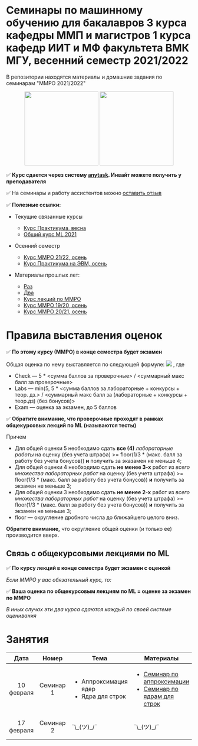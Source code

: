 # Семинары по машинному обучению для бакалавров 3 курса кафедры ММП и магистров 1 курса кафедр ИИТ и МФ факультета ВМК МГУ, весенний семестр 2021/2022
В репозитории находятся материалы и домашние задания по семинарам "ММРО 2021/2022"

<p align="center">
<img src="http://funzoo.ru/uploads/posts/2009-11/1258648863_tn.jpg" height=200pt> <img src="https://github.com/mmp-mmro-team/mmp_mmro_fall_2021/blob/main/trash/kernel_trick.jpg" height=200pt>
</p>

:white_check_mark: **Курс сдается через систему [anytask](https://anytask.org/course/907). Инвайт можете получить у преподавателя**

:white_check_mark: На семинары и работу ассистентов можно [оставить отзыв](https://docs.google.com/forms/d/e/1FAIpQLSeCww7kQZRBbPDFW_dTRpKdBl1pL0jx4nezhciAof8b22O05Q/viewform)

:white_check_mark: **Полезные ссылки:**

* Текущие связанные курсы
    * [Курс Практикума, весна](https://github.com/mmp-practicum-team/mmp_practicum_spring_2022) 
    * [Общий курс ML 2021](https://github.com/MSU-ML-COURSE/ML-COURSE-21-22)

* Осенний семестр
    * [Курс ММРО 21/22, осень](https://github.com/mmp-mmro-team/mmp_mmro_fall_2021)
    * [Курс Практикума на ЭВМ, осень](https://github.com/mmp-practicum-team/mmp_practicum_fall_2021)

* Материалы прошлых лет:
  * [Раз](https://github.com/esokolov/ml-course-msu)
  * [Два](https://github.com/esokolov/ml-course-hse)
  * [Курс лекций по ММРО](http://www.machinelearning.ru/wiki/index.php?title=%D0%9C%D0%B0%D1%82%D0%B5%D0%BC%D0%B0%D1%82%D0%B8%D1%87%D0%B5%D1%81%D0%BA%D0%B8%D0%B5_%D0%BC%D0%B5%D1%82%D0%BE%D0%B4%D1%8B_%D1%80%D0%B0%D1%81%D0%BF%D0%BE%D0%B7%D0%BD%D0%B0%D0%B2%D0%B0%D0%BD%D0%B8%D1%8F_%D0%BE%D0%B1%D1%80%D0%B0%D0%B7%D0%BE%D0%B2_%28%D0%BA%D1%83%D1%80%D1%81_%D0%BB%D0%B5%D0%BA%D1%86%D0%B8%D0%B9%2C_%D0%92.%D0%92.%D0%9A%D0%B8%D1%82%D0%BE%D0%B2%29)
  * [Курс ММРО 19/20, осень](https://github.com/mmp-mmro-team/mmp_mmro_fall_2019)
  * [Курс ММРО 20/21, осень](https://github.com/mmp-mmro-team/mmp_mmro_fall_2020)

# Правила выставления оценок

:white_check_mark: **По этому курсу (ММРО) в конце семестра будет экзамен**

Общая оценка по нему выставляется по следующей формуле:
![](https://github.com/mmp-mmro-team/mmp_mmro_fall_2021/blob/main/trash/formula.png)
, где 

* Check — 5 * <сумма баллов за проверочные> / <суммарный макс балл за проверочные>
* Labs — min(5, 5 * <сумма баллов за лабораторные + конкурсы + теор. дз.> / <суммарный макс балл за (лабораторные + конкурсы + теор.дз) (без бонусов)>
* Exam — оценка за экзамен, до 5 баллов

:white_check_mark: **Обратите внимание, что проверочные проходят в рамках общекурсовых лекций по ML (называются тесты)**

Причем
* Для общей оценки 5 необходимо сдать **все (4)** _лабораторные работы_ на оценку (без учета штрафа) >= floor(1/3 * (макс. балл за работу без учета бонусов)) **и** получить за эказамен не меньше 4;
* Для общей оценки 4 необходимо сдать **не менее 3-х** работ из _всего множества лабораторных работ_ на оценку (без учета штрафа) >= floor(1/3 * (макс. балл за работу без учета бонусов)) **и** получить за экзамен не меньше 3;
* Для общей оценки 3 необходимо сдать **не менее 2-x** работ из _всего множества лабораторных работ_ на оценку (без учета штрафа) >= floor(1/3 * (макс. балл за работу без учета бонусов)) **и** получить за экзамен не меньше 3;
* floor — округление дробного числа до ближайшего целого вниз.

**Обратите внимание,** что округление общей оценки (и только ее) производится вверх.

## Связь с общекурсовыми лекциями по ML

:white_check_mark: **По курсу лекций в конце семестра будет экзамен с оценкой**

_Если ММРО у вас обязательный курс, то:_

:white_check_mark: **Ваша оценка по общекурсовым лекциям по ML = оценке за экзамен по ММРО**

_В иных случах эти два курса сдаются каждый по своей системе оценивания_

# Занятия

| Дата | Номер | Тема | Материалы | ДЗ |
| :---: | :---: | --- | --- | --- |
| 10 февраля  | Семинар 1 | <ul><li>Аппроксимация ядер</li><li>Ядра для строк</li></ul> | <ul><li>[Семинар по аппроксимации](https://github.com/esokolov/ml-course-hse/blob/master/2020-spring/lecture-notes/lecture14-kernels.pdf)</li><li>[Семинар по ядрам для строк](https://github.com/esokolov/ml-course-hse/blob/master/2017-spring/seminars/sem14-kernels.pdf)</li></ul> | ¯\\\_(ツ)\_/¯ |
| 17 февраля | Семинар 2 | ¯\\\_(ツ)\_/¯ | ¯\\\_(ツ)\_/¯ | [Прак.1 SVM и аппроксимация ядер](https://github.com/mmp-mmro-team/mmp_mmro_spring_2022/blob/main/homework-practice/homework-practice-01-random-features.ipynb) |


